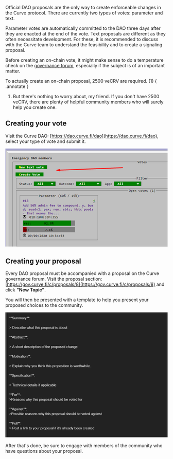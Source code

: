 Official DAO proposals are the only way to create enforceable changes in the Curve protocol. There are currently two types of votes: parameter and text.

Parameter votes are automatically committed to the DAO three days after they are enacted at the end of the vote. Text proposals are different as they often necessitate development. For these, it is recommended to discuss with the Curve team to understand the feasibility and to create a signaling proposal.

Before creating an on-chain vote, it might make sense to do a temperature check on the [governance forum](https://gov.curve.fi/), especially if the subject is of an important matter.


To actually create an on-chain proposal, 2500 veCRV are required. (1)
{ .annotate }

1. But there's nothing to worry about, my friend. If you don't have 2500 veCRV, there are plenty of helpful community members who will surely help you create one.

## **Creating your vote** 

Visit the Curve DAO: [https://dao.curve.fi/dao](https://dao.curve.fi/dao), select your type of vote and submit it.

![Create Vote UI](./../../images/ui/crate-vote.webp)

## **Creating your proposal**

Every DAO proposal must be accompanied with a proposal on the Curve governance forum. Visit the proposal section: [https://gov.curve.fi/c/proposals/8](https://gov.curve.fi/c/proposals/8) and click **"New Topic"**.

You will then be presented with a template to help you present your proposed choices to the community.

![Proposal Guidelines](./../../images/ui/proposal_guidelines.webp)

After that's done, be sure to engage with members of the community who have questions about your proposal.
